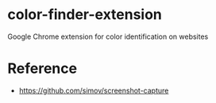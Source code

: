 # color-finder-extension
Google Chrome extension for color identification on websites


# Reference
- https://github.com/simov/screenshot-capture